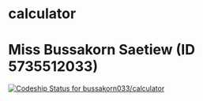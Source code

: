 # calculator
# Miss Bussakorn Saetiew (ID 5735512033)



[![Codeship Status for bussakorn033/calculator](https://app.codeship.com/projects/c3a87240-e08c-0137-4e00-12a315aacd2b/status?branch=master)](https://app.codeship.com/projects/372441)


